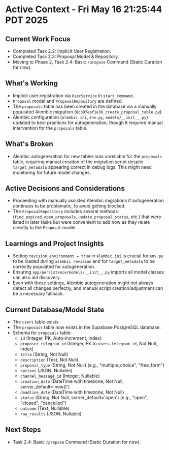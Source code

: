 # Active Context - Fri May 16 21:25:44 PDT 2025

## Current Work Focus
- Completed Task 2.2: Implicit User Registration.
- Completed Task 2.3: Proposal Model & Repository.
- Moving to Phase 2, Task 2.4: Basic `/propose` Command (Static Duration for now).

## What's Working
- Implicit user registration via `UserService` in `start_command`.
- `Proposal` model and `ProposalRepository` are defined.
- The `proposals` table has been created in the database via a manually populated Alembic migration (`0cb97eaf1e36_create_proposal_table.py`).
- Alembic configuration (`alembic.ini`, `env.py`, `models/__init__.py`) updated to best practices for autogeneration, though it required manual intervention for the `proposals` table.

## What's Broken
- Alembic autogeneration for new tables was unreliable for the `proposals` table, requiring manual creation of the migration script despite `target_metadata` appearing correct in debug logs. This might need monitoring for future model changes.

## Active Decisions and Considerations
- Proceeding with manually assisted Alembic migrations if autogeneration continues to be problematic, to avoid getting blocked.
- The `ProposalRepository` includes several methods (`find_expired_open_proposals`, `update_proposal_status`, etc.) that were listed in later tasks but were convenient to add now as they relate directly to the `Proposal` model.

## Learnings and Project Insights
- Setting `revision_environment = true` in `alembic.ini` is crucial for `env.py` to be loaded during `alembic revision` and for `target_metadata` to be correctly populated for autogeneration.
- Ensuring `app/persistence/models/__init__.py` imports all model classes can also aid discovery.
- Even with these settings, Alembic autogeneration might not always detect all changes perfectly, and manual script creation/adjustment can be a necessary fallback.

## Current Database/Model State
- The `users` table exists.
- The `proposals` table now exists in the Supabase PostgreSQL database.
- Schema for `proposals` table:
    - `id` (Integer, PK, Auto-increment, Index)
    - `proposer_telegram_id` (Integer, FK to `users.telegram_id`, Not Null, Index)
    - `title` (String, Not Null)
    - `description` (Text, Not Null)
    - `proposal_type` (String, Not Null) (e.g., "multiple_choice", "free_form")
    - `options` (JSON, Nullable)
    - `channel_message_id` (Integer, Nullable)
    - `creation_date` (DateTime with timezone, Not Null, server_default='now()')
    - `deadline_date` (DateTime with timezone, Not Null)
    - `status` (String, Not Null, server_default='open') (e.g., "open", "closed", "cancelled")
    - `outcome` (Text, Nullable)
    - `raw_results` (JSON, Nullable)

## Next Steps
- Task 2.4: Basic `/propose` Command (Static Duration for now).
